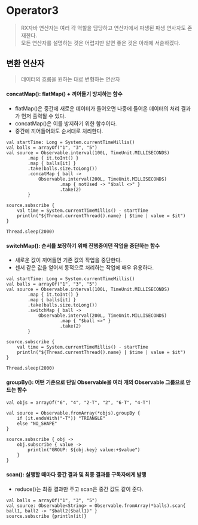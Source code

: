 # Operator3
> RX자바 연산자는 여러 각 역할을 담당하고 연산자에서 파생된 파생 연사자도 존재한다.  
모든 연산자를 설명하는 것은 어렵지만 알면 좋은 것은 아래에 서술하겠다.

## 변환 연산자
> 데이터의 흐름을 원하는 대로 변형하는 연산자 

#### concatMap(): flatMap() + 끼어들기 방지하는 함수
- flatMap()은 중간에 새로운 데이터가 들어오면 나중에 들어온 데이터의 처리 결과가 먼저 출력될 수 있다.
- concatMap()은 이를 방지하기 위한 함수이다.
- 중간에 끼어들어와도 순서대로 처리한다.
```
val startTime: Long = System.currentTimeMillis()
val balls = arrayOf("1", "3", "5")
val source = Observable.interval(100L, TimeUnit.MILLISECONDS)
        .map { it.toInt() }
        .map { balls[it] }
        .take(balls.size.toLong())
        .concatMap { ball ->
            Observable.interval(200L, TimeUnit.MILLISECONDS)
                    .map { notUsed -> "$ball <>" }
                    .take(2)
        }

source.subscribe {
    val time = System.currentTimeMillis() - startTime
    println("${Thread.currentThread().name} | $time | value = $it")
}

Thread.sleep(2000)
```

#### switchMap(): 순서를 보장하기 위해 진행중이던 작업을 중단하는 함수
- 새로운 값이 끼어들면 기존 값의 작업을 중단한다.
- 센서 같은 값을 얻어서 동적으로 처리하는 작업에 매우 유용하다. 
```
val startTime: Long = System.currentTimeMillis()
val balls = arrayOf("1", "3", "5")
val source = Observable.interval(100L, TimeUnit.MILLISECONDS)
        .map { it.toInt() }
        .map { balls[it] }
        .take(balls.size.toLong())
        .switchMap { ball ->
            Observable.interval(200L, TimeUnit.MILLISECONDS)
                    .map { "$ball <>" }
                    .take(2)
        }

source.subscribe {
    val time = System.currentTimeMillis() - startTime
    println("${Thread.currentThread().name} | $time | value = $it")
}

Thread.sleep(2000)
```

#### groupBy(): 어떤 기준으로 단일 Observable을 여러 개의 Observable 그룹으로 만드는 함수
```
val objs = arrayOf("6", "4", "2-T", "2", "6-T", "4-T")
    
val source = Observable.fromArray(*objs).groupBy {
    if (it.endsWith("-T")) "TRIANGLE"
    else "NO_SHAPE"
}
    
source.subscribe { obj ->
    obj.subscribe { value ->
        println("GROUP: ${obj.key} value:+$value")
    }
}
```

#### scan(): 실행할 때마다 중간 결과 및 최종 결과를 구독자에게 발행
- reduce()는 최종 결과만 주고 scan은 중간 값도 같이 준다.
```
val balls = arrayOf("1", "3", "5")
val source: Observable<String> = Observable.fromArray(*balls).scan{ ball1, ball2 -> "$ball2($ball1)" }
source.subscribe {println(it)}
```